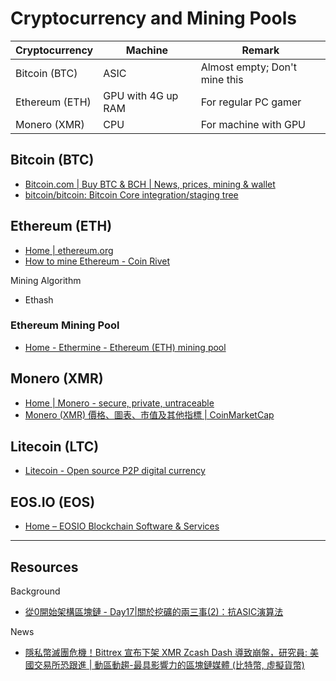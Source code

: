 # Cryptocurrency and Mining Pools

| Cryptocurrency | Machine            | Remark                        |
| -------------- | ------------------ | ----------------------------- |
| Bitcoin (BTC)  | ASIC               | Almost empty; Don't mine this |
| Ethereum (ETH) | GPU with 4G up RAM | For regular PC gamer          |
| Monero (XMR)   | CPU                | For machine with GPU          |

## Bitcoin (BTC)

* [Bitcoin.com | Buy BTC & BCH | News, prices, mining & wallet](https://www.bitcoin.com/)
* [bitcoin/bitcoin: Bitcoin Core integration/staging tree](https://github.com/bitcoin/bitcoin)

## Ethereum (ETH)

* [Home | ethereum.org](https://ethereum.org/en/)
* [How to mine Ethereum - Coin Rivet](https://coinrivet.com/how-to-mine-ethereum/)

Mining Algorithm

* Ethash

### Ethereum Mining Pool

* [Home - Ethermine - Ethereum (ETH) mining pool](https://ethermine.org/)

## Monero (XMR)

* [Home | Monero - secure, private, untraceable](https://www.getmonero.org/)
* [Monero (XMR) 價格、圖表、市值及其他指標 | CoinMarketCap](https://coinmarketcap.com/zh-tw/currencies/monero/)

## Litecoin (LTC)

* [Litecoin - Open source P2P digital currency](https://litecoin.org/)

## EOS.IO (EOS)

* [Home – EOSIO Blockchain Software & Services](https://eos.io/)

---

## Resources

Background

* [從0開始架構區塊鏈 - Day17|關於挖礦的兩三事(2)：抗ASIC演算法](https://ithelp.ithome.com.tw/m/articles/10215123)

News

* [隱私幣滅團危機！Bittrex 宣布下架 XMR Zcash Dash 導致崩盤，研究員: 美國交易所恐跟進 | 動區動趨-最具影響力的區塊鏈媒體 (比特幣, 虛擬貨幣)](https://www.blocktempo.com/bittrex-delisting-privacy-coins-price-drop/)
